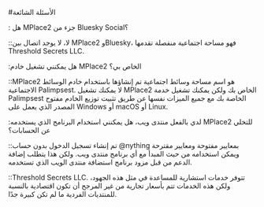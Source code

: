 ﻿#الأسئلة الشائعة

: هل MPlace2 جزء من Bluesky Social؟

::لا، لا يوجد اتصال بين MPlace2 وBluesky، فهو مساحة اجتماعية منفصلة تقدمها
Threshold Secrets LLC.

:هل يمكنني تشغيل خادم MPlace2 الخاص بي؟

::MPlace2 هو اسم مساحة وسائط اجتماعية تم إنشاؤها باستخدام خادم الوسائط الاجتماعية Palimpsest. لا يمكنك تشغيل MPlace2 الخاص بك ولكن يمكنك تشغيل خدمة Palimpsest الخاصة بك مع جميع الميزات نفسها عن طريق تثبيت توزيع الخادم مفتوح المصدر
الذي يعمل على Windows أو macOS أو Linux.

:لدي بالفعل منتدى ويب، هل يمكنني استخدام البرنامج الذي يستخدمه MPlace2 للتخلي عن الحسابات؟

::تم إنشاء تسجيل الدخول بدون حساب @nything بمعايير مفتوحة ومعايير مقترحة
ويمكن استخدامه من حيث المبدأ مع أي برنامج منتدى ويب. ولكن هذا يتطلب إضافة الدعم من قبل مزود برنامج استضافة منتدى الويب الذي تستخدمه.

::Threshold Secrets LLC. تتوفر خدمات استشارية للمساعدة في مثل هذه الجهود، ولكن هذه الخدمات تتم بأسعار تجارية من غير المرجح أن تكون اقتصادية بالنسبة للمنتديات الفردية ما لم تكن كبيرة جدًا.